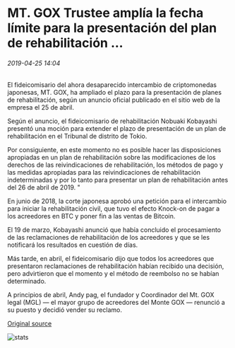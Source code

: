 # MT. GOX Trustee amplía la fecha límite para la presentación del plan de rehabilitación ...

###### 2019-04-25 14:04

El fideicomisario del ahora desaparecido intercambio de criptomonedas japonesas, MT. GOX, ha ampliado el plazo para la presentación de planes de rehabilitación, según un anuncio oficial publicado en el sitio web de la empresa el 25 de abril.

Según el anuncio, el fideicomisario de rehabilitación Nobuaki Kobayashi presentó una moción para extender el plazo de presentación de un plan de rehabilitación en el Tribunal de distrito de Tokio.

Por consiguiente, en este momento no es posible hacer las disposiciones apropiadas en un plan de rehabilitación sobre las modificaciones de los derechos de las reivindicaciones de rehabilitación, los métodos de pago y las medidas apropiadas para las reivindicaciones de rehabilitación indeterminadas y por lo tanto para presentar un plan de rehabilitación antes del 26 de abril de 2019. "

En junio de 2018, la corte japonesa aprobó una petición para el intercambio para iniciar la rehabilitación civil, que tuvo el efecto Knock-on de pagar a los acreedores en BTC y poner fin a las ventas de Bitcoin.

El 19 de marzo, Kobayashi anunció que había concluido el procesamiento de las reclamaciones de rehabilitación de los acreedores y que se les notificará los resultados en cuestión de días.

Más tarde, en abril, el fideicomisario dijo que todos los acreedores que presentaron reclamaciones de rehabilitación habían recibido una decisión, pero advirtieron que el momento y el método de reembolso no se habían determinado.

A principios de abril, Andy pag, el fundador y Coordinador del Mt. GOX legal (MGL) — el mayor grupo de acreedores del Monte GOX — renunció a su puesto y decidió vender su reclamo.

[Original source](https://cointelegraph.com/news/mt-gox-trustee-extends-deadline-for-rehabilitation-plan-submission)

![stats](https://c.statcounter.com/11760860/0/a89fa40b/1/ "stats")